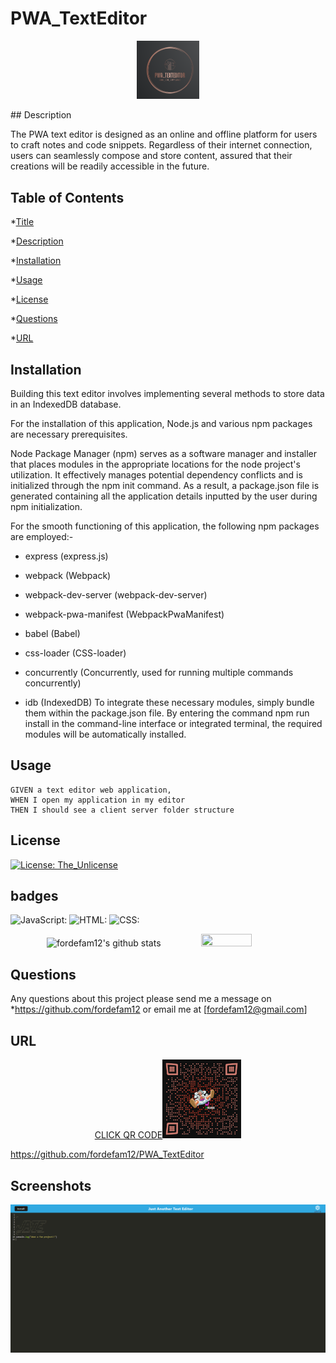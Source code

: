 
# PWA_TextEditor

<p align='center'>
<a><img src='./assets/pwa text editor.png'height='20%' width="20%"></a>
</p>
## Description

 The PWA text editor is designed as an online and offline platform for users to craft notes and code snippets. Regardless of their internet connection, users can seamlessly compose and store content, assured that their creations will be readily accessible in the future.

## Table of Contents
*[Title](#title)

*[Description](#description)
    
*[Installation](#installation)
    
*[Usage](#usage)
    
*[License](#license)
    
*[Questions](#questions)

*[URL](#URL)
    

## Installation

Building this text editor involves implementing several methods to store data in an IndexedDB database.

For the installation of this application, Node.js and various npm packages are necessary prerequisites.

Node Package Manager (npm) serves as a software manager and installer that places modules in the appropriate locations for the node project's utilization. It effectively manages potential dependency conflicts and is initialized through the npm init command. As a result, a package.json file is generated containing all the application details inputted by the user during npm initialization.

For the smooth functioning of this application, the following npm packages are employed:-

* express (express.js)

* webpack (Webpack)

* webpack-dev-server (webpack-dev-server)

* webpack-pwa-manifest (WebpackPwaManifest)

* babel (Babel)

* css-loader (CSS-loader)

* concurrently (Concurrently, used for running multiple commands concurrently)

* idb (IndexedDB)
To integrate these necessary modules, simply bundle them within the package.json file. By entering the command npm run install in the command-line interface or integrated terminal, the required modules will be automatically installed.

## Usage

``````  
GIVEN a text editor web application, 
WHEN I open my application in my editor
THEN I should see a client server folder structure
``````


## License
[![License: The_Unlicense](https://img.shields.io/badge/License-The_Unlicense-brightgreen.svg)](https://opensource.org/licenses/The_Unlicense)




## badges

![JavaScript:](https://img.shields.io/badge/JavaScript-64.9%25-blue)
             ![HTML:](https://img.shields.io/badge/HTML-9.7%25-red)
             ![CSS:](https://img.shields.io/badge/CSS-25.4%25-purple)


<p align='center'>
<a><img src="https://github-readme-stats.vercel.app/api?username=fordefam12&show_icons=true&theme=transparent" alt="fordefam12's github stats"></a>
<a><img src="https://github-readme-stats.vercel.app/api/top-langs/?username=fordefam12&layout=compact" height ="30%" width= "40%"></a>
</p>



## Questions
Any questions about this project please send me a message on *https://github.com/fordefam12 or email me at [fordefam12@gmail.com]

## URL


  <p align='center'>
<a href='https://serene-sea-98817-31cd6b171e7f.herokuapp.com/'>CLICK QR CODE<img src='././assets/qr-code.png' width="25%"></a>
</p>

https://github.com/fordefam12/PWA_TextEditor


## Screenshots

![homescreen](J.A.T.E.png)